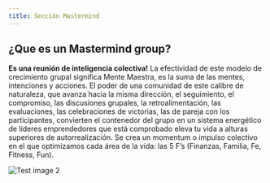 ```yaml
---
title: Sección Mastermind
---
```

## ¿Que es un Mastermind group?

**Es una reunión de inteligencia colectiva!** La efectividad de este modelo de crecimiento grupal significa Mente Maestra, es la suma de las mentes, intenciones y acciones. El poder de una comunidad de este calibre de naturaleza, que avanza hacia la misma dirección, el seguimiento, el compromiso, las discusiones grupales, la retroalimentación, las evaluaciones, las celebraciones de victorias, las de pareja con los participantes, convierten el contenedor del grupo en un sistema energético de líderes emprendedores que está comprobado eleva tu vida a alturas superiores de autorrealización. Se crea un momentum o impulso colectivo en el que optimizamos cada área de la vida: las 5 F’s (Finanzas, Familia, Fe, Fitness, Fun).

![](public/background.jpg "Test image 2")